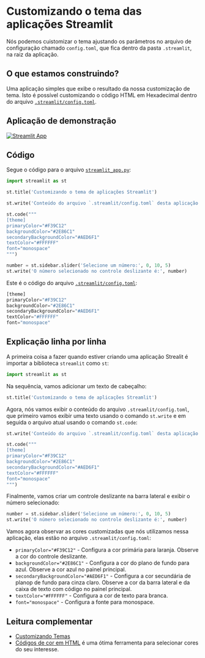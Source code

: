 # Customizando o tema das aplicações Streamlit

Nós podemos cuistomizar o tema ajustando os parâmetros no arquivo de configuração chamado `config.toml`, que fica dentro da pasta `.streamlit`, na raiz da aplicação.

## O que estamos construindo?

Uma aplicação simples que exibe o resultado da nossa customização de tema. Isto é possível customizando o código HTML em Hexadecimal dentro do arquivo [`.streamlit/config.toml`](https://github.com/dataprofessor/streamlit-custom-theme/blob/master/.streamlit/config.toml).

## Aplicação de demonstração

[![Streamlit App](https://static.streamlit.io/badges/streamlit_badge_black_white.svg)](https://share.streamlit.io/dataprofessor/streamlit-custom-theme/)

## Código
Segue o código para o arquivo [`streamlit_app.py`](https://github.com/dataprofessor/streamlit-custom-theme/blob/master/streamlit_app.py):
```python
import streamlit as st

st.title('Customizando o tema de aplicações Streamlit')

st.write('Conteúdo do arquivo `.streamlit/config.toml` desta aplicação')

st.code("""
[theme]
primaryColor="#F39C12"
backgroundColor="#2E86C1"
secondaryBackgroundColor="#AED6F1"
textColor="#FFFFFF"
font="monospace"
""")

number = st.sidebar.slider('Selecione um número:', 0, 10, 5)
st.write('O número selecionado no controle deslizante é:', number)
```

Este é o código do arquivo [`.streamlit/config.toml`](https://github.com/dataprofessor/streamlit-custom-theme/blob/master/.streamlit/config.toml):
```python
[theme]
primaryColor="#F39C12"
backgroundColor="#2E86C1"
secondaryBackgroundColor="#AED6F1"
textColor="#FFFFFF"
font="monospace"
```

## Explicação linha por linha
A primeira coisa a fazer quando estiver criando uma aplicação Strealit é importar a biblioteca `streamlit` como `st`:
```python
import streamlit as st
```

Na sequência, vamos adicionar um texto de cabeçalho:
```python
st.title('Customizando o tema de aplicações Streamlit')
```

Agora, nós vamos exibir o conteúdo do arquivo `.streamlit/config.toml`, que primeiro vamos exibir uma texto usando o comando `st.write` e em seguida o arquivo atual usando o comando `st.code`:
```python
st.write('Conteúdo do arquivo `.streamlit/config.toml` desta aplicação')

st.code("""
[theme]
primaryColor="#F39C12"
backgroundColor="#2E86C1"
secondaryBackgroundColor="#AED6F1"
textColor="#FFFFFF"
font="monospace"
""")
```

Finalmente, vamos criar um controle deslizante na barra lateral e exibir o número selecionado:
```python
number = st.sidebar.slider('Selecione um número:', 0, 10, 5)
st.write('O número selecionado no controle deslizante é:', number)
```

Vamos agora observar as cores customizadas que nós utilizamos nessa aplicação, elas estão no arquivo `.streamlit/config.toml`:
- `primaryColor="#F39C12"` - Configura a cor primária para laranja. Observe a cor do controle deslizante.
- `backgroundColor="#2E86C1"` - Configura a cor do plano de fundo para azul. Observe a cor azul no painel principal.
- `secondaryBackgroundColor="#AED6F1"` - Configura a cor secundária de planop de fundo para cinza claro. Observe a cor da barra lateral e da caixa de texto com código no painel principal.
- `textColor="#FFFFFF"` - Configura a cor de texto para branca.
- `font="monospace"` - Configura a fonte para monospace.


## Leitura complementar
- [Customizando Temas](https://docs.streamlit.io/library/advanced-features/theming)
- [Códigos de cor em HTML](https://htmlcolorcodes.com/) é uma ótima ferramenta para selecionar cores do seu interesse.
